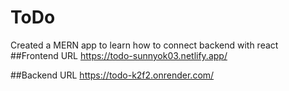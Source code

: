 # ToDo
Created a MERN app to learn how to connect backend with react
##Frontend URL
https://todo-sunnyok03.netlify.app/

##Backend URL
https://todo-k2f2.onrender.com/
